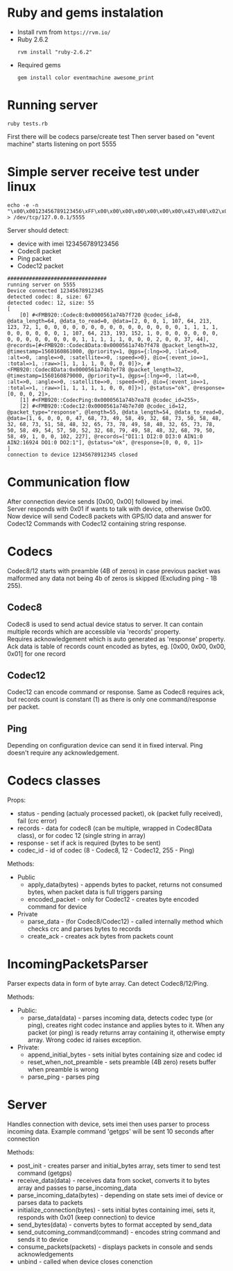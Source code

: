 # Ruby and gems instalation
- Install rvm from `https://rvm.io/`
- Ruby 2.6.2
  ```
  rvm install "ruby-2.6.2"
  ```
- Required gems
  ```
  gem install color eventmachine awesome_print
  ```

# Running server
  ```
  ruby tests.rb
  ```
  First there will be codecs parse/create test
  Then server based on "event machine" starts listening on port 5555

# Simple server receive test under linux
```
echo -e -n "\x00\x00123456789123456\xFF\x00\x00\x00\x00\x00\x00\x00\x43\x08\x02\x00\x00\x01\x6B\x40\xD5\x7B\x48\x01\x00\x00\x00\x00\x00\x00\x00\x00\x00\x00\x00\x00\x00\x00\x00\x01\x01\x01\x01\x00\x00\x00\x00\x00\x00\x01\x6B\x40\xD5\xC1\x98\x01\x00\x00\x00\x00\x00\x00\x00\x00\x00\x00\x00\x00\x00\x00\x00\x01\x01\x01\x01\x01\x00\x00\x00\x02\x00\x00\x25\x2C\xFF\x00\x00\x00\x00\x00\x00\x00\x37\x0C\x01\x06\x00\x00\x00\x2F\x44\x49\x31\x3A\x31\x20\x44\x49\x32\x3A\x30\x20\x44\x49\x33\x3A\x30\x20\x41\x49\x4E\x31\x3A\x30\x20\x41\x49\x4E\x32\x3A\x31\x36\x39\x32\x34\x20\x44\x4F\x31\x3A\x30\x20\x44\x4F\x32\x3A\x31\x01\x00\x00\x66\xE3" > /dev/tcp/127.0.0.1/5555
```
Server should detect: 
- device with imei 123456789123456
- Codec8 packet
- Ping packet
- Codec12 packet

```
################################
running server on 5555
Device connected 12345678912345
detected codec: 8, size: 67
detected codec: 12, size: 55
[
    [0] #<FMB920::Codec8:0x0000561a74b7f720 @codec_id=8, @data_length=64, @data_to_read=0, @data=[2, 0, 0, 1, 107, 64, 213, 123, 72, 1, 0, 0, 0, 0, 0, 0, 0, 0, 0, 0, 0, 0, 0, 0, 0, 1, 1, 1, 1, 0, 0, 0, 0, 0, 0, 1, 107, 64, 213, 193, 152, 1, 0, 0, 0, 0, 0, 0, 0, 0, 0, 0, 0, 0, 0, 0, 0, 1, 1, 1, 1, 1, 0, 0, 0, 2, 0, 0, 37, 44], @records=[#<FMB920::Codec8Data:0x0000561a74b7f478 @packet_length=32, @timestamp=1560160861000, @priority=1, @gps={:lng=>0, :lat=>0, :alt=>0, :angle=>0, :satellite=>0, :speed=>0}, @io={:event_io=>1, :total=>1, :raw=>[1, 1, 1, 1, 0, 0, 0, 0]}>, #<FMB920::Codec8Data:0x0000561a74b7ef78 @packet_length=32, @timestamp=1560160879000, @priority=1, @gps={:lng=>0, :lat=>0, :alt=>0, :angle=>0, :satellite=>0, :speed=>0}, @io={:event_io=>1, :total=>1, :raw=>[1, 1, 1, 1, 1, 0, 0, 0]}>], @status="ok", @response=[0, 0, 0, 2]>,
    [1] #<FMB920::CodecPing:0x0000561a74b7ea78 @codec_id=255>,
    [2] #<FMB920::Codec12:0x0000561a74b7e7d0 @codec_id=12, @packet_type="response", @length=55, @data_length=54, @data_to_read=0, @data=[1, 6, 0, 0, 0, 47, 68, 73, 49, 58, 49, 32, 68, 73, 50, 58, 48, 32, 68, 73, 51, 58, 48, 32, 65, 73, 78, 49, 58, 48, 32, 65, 73, 78, 50, 58, 49, 54, 57, 50, 52, 32, 68, 79, 49, 58, 48, 32, 68, 79, 50, 58, 49, 1, 0, 0, 102, 227], @records=["DI1:1 DI2:0 DI3:0 AIN1:0 AIN2:16924 DO1:0 DO2:1"], @status="ok", @response=[0, 0, 0, 1]>
]
connection to device 12345678912345 closed 
```

# Communication flow
  After connection device sends [0x00, 0x00] followed by imei. <br>
  Server responds with 0x01 if wants to talk with device, otherwise 0x00. <br>
  Now device will send Codec8 packets with GPS/IO data and answer for Codec12 Commands with Codec12 containing string response.

# Codecs
  Codec8/12 starts with preamble (4B of zeros) in case previous packet was malformed any data not being 4b of zeros is skipped (Excluding ping - 1B 255).


  ## Codec8
  Codec8 is used to send actual device status to server. It can contain multiple records which are accessible via 'records' property.<br>
  Requires acknowledgement which is auto generated as 'response' property. Ack data is table of records count encoded as bytes, eg. [0x00, 0x00, 0x00, 0x01] for one record

  ## Codec12
  Codec12 can encode command or response. 
  Same as Codec8 requires ack, but records count is constant (1) as there is only one command/response per packet.

  ## Ping
  Depending on configuration device can send it in fixed interval.
  Ping doesn't require any acknowledgement.

# Codecs classes
  Props:
  - status - pending (actualy processed packet), ok (packet fully received), fail (crc error)
  - records - data for codec8 (can be multiple, wrapped in Codec8Data class), or for codec 12 (single string in array)
  - response - set if ack is required (bytes to be sent)
  - codec_id - id of codec (8 - Codec8, 12 - Codec12, 255 - Ping)
  
  Methods:
  - Public
    - apply_data(bytes) - appends bytes to packet, returns not consumed bytes, when packet data is full triggers parsing
    - encoded_packet - only for Codec12 - creates byte encoded command for device
  - Private
    - parse_data - (for Codec8/Codec12) - called internally method which checks crc and parses bytes to records
    - create_ack - creates ack bytes from packets count

# IncomingPacketsParser
  Parser expects data in form of byte array. Can detect Codec8/12/Ping.

  Methods:
  - Public:
    - parse_data(data) - parses incoming data, detects codec type (or ping), creates right codec instance and applies bytes to it. When any packet (or ping) is ready returns array containing it, otherwise empty array. Wrong codec id raises exception.
  - Private:
    - append_initial_bytes - sets initial bytes containing size and codec id
    - reset_when_not_preamble - sets preamble (4B zero) resets buffer when preamble is wrong
    - parse_ping - parses ping

# Server
  Handles connection with device, sets imei then uses parser to process incoming data.
  Example command 'getgps' will be sent 10 seconds after connection

  Methods:
  - post_init - creates parser and initial_bytes array, sets timer to send test command (getgps)
  - receive_data(data) - receives data from socket, converts it to bytes array and passes to parse_incoming_data
  - parse_incoming_data(bytes) - depending on state sets imei of device or parses data to packets
  - initialize_connection(bytes) - sets initial bytes containing imei, sets it, responds with 0x01 (keep connection) to device
  - send_bytes(data) - converts bytes to format accepted by send_data
  - send_outcoming_command(command) - encodes string command and sends it to device
  - consume_packets(packets) - displays packets in console and sends acknowledgements
  - unbind - called when device closes conenction
